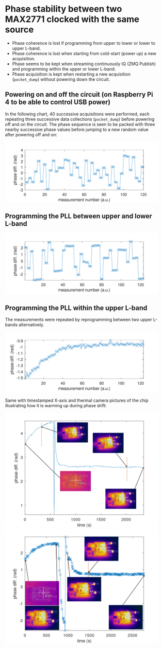 # Phase stability between two MAX2771 clocked with the same source

* Phase coherence is lost if programming from upper to lower or lower to
upper L-band.
* Phase coherence is lost when starting from cold-start (power up) a 
new acquisition.
* Phase seems to be kept when streaming continuously IQ (ZMQ Publish) and
programming within the upper or lower L-band.
* Phase acquisition is kept when restarting a new acquisition (``pocket_dump``)
without powering down the circuit.

## Powering on and off the circuit (on Raspberry Pi 4 to be able to control USB power)

In the following chart, 40 successive acquisitions were performed, each repeating
three successive data collections (``pocket_dump``) before powering off and on the
circuit. The phase sequence is seen to be packed with three nearby successive phase
values before jumping to a new random value after powering off and on:

<img src="onoffsol.png">

## Programming the PLL between upper and lower L-band

<img src="updown.png">

## Programming the PLL within the upper L-band

The measurements were repeated by reprogramming between two upper L-bands alternatively.

<img src="upup.png">

Same with timestamped X-axis and thermal camera pictures of the chip illustrating how it
is warming up during phase drift:

<img src="echauffement4.png"><img src="echauffement5.png">
